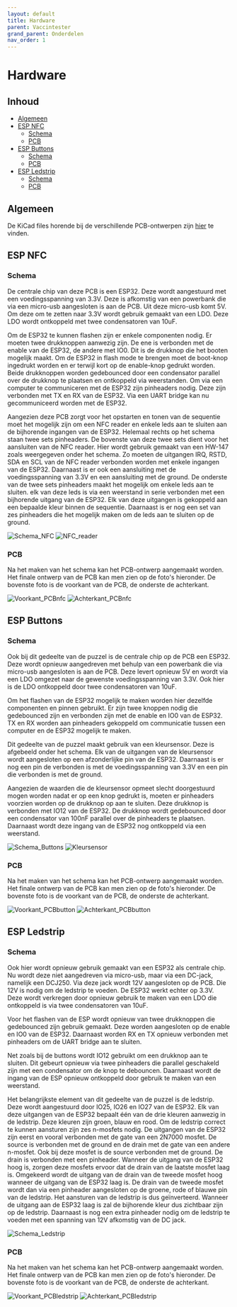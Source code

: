 ```yaml
---
layout: default
title: Hardware
parent: Vaccintester
grand_parent: Onderdelen
nav_order: 1
---
```


# Hardware

## Inhoud
- [Algemeen](#Algemeen)
- [ESP NFC](#ESP_NFC)
  - [Schema](#Schema)
  - [PCB](#PCB)
- [ESP Buttons](#ESP_Buttons)
  - [Schema](#Schema)
  - [PCB](#PCB)
- [ESP Ledstrip](#ESP_Ledstrip)
  - [Schema](#Schema)
  - [PCB](#PCB)

## Algemeen
De KiCad files horende bij de verschillende PCB-ontwerpen zijn [hier](https://github.com/Project-ES-20-21/General/tree/gh-pages/docs/Vaccintester/KiCad) te vinden.

## ESP NFC
### Schema
De centrale chip van deze PCB is een ESP32. Deze wordt aangestuurd met een voedingsspanning van 3.3V. Deze is afkomstig van een powerbank die via een micro-usb aangesloten is aan de PCB. Uit deze micro-usb komt 5V. Om deze om te zetten naar 3.3V wordt gebruik gemaakt van een LDO. Deze LDO wordt ontkoppeld met twee condensatoren van 10uF.

Om de ESP32 te kunnen flashen zijn er enkele componenten nodig. Er moeten twee drukknoppen aanwezig zijn. De ene is verbonden met de enable van de ESP32, de andere met IO0. Dit is de drukknop die het booten  mogelijk maakt. Om de ESP32 in flash mode te brengen moet de boot-knop ingedrukt worden en er terwijl kort op de enable-knop gedrukt worden. Beide drukknoppen worden gedebounced door een condensator parallel over de drukknop te plaatsen en ontkoppeld via weerstanden. Om via een computer te communiceren met de ESP32 zijn pinheaders nodig. Deze zijn verbonden met TX en RX van de ESP32. Via een UART bridge kan nu gecommuniceerd worden met de ESP32. 

Aangezien deze PCB zorgt voor het opstarten en tonen van de sequentie moet het mogelijk zijn om een NFC reader en enkele leds aan te sluiten aan de bijhorende ingangen van de ESP32. Helemaal rechts op het schema staan twee sets pinheaders. De bovenste van deze twee sets dient voor het aansluiten van de NFC reader. Hier wordt gebruik gemaakt van een HW-147 zoals weergegeven onder het schema. Zo moeten de uitgangen IRQ, RSTD, SDA en SCL van de NFC reader verbonden worden met enkele ingangen van de ESP32. Daarnaast is er ook een aansluiting met de voedingsspanning van 3.3V en een aansluiting met de ground. De onderste van de twee sets pinheaders maakt het mogelijk om enkele leds aan te sluiten. elk van deze leds is via een weerstand in serie verbonden met een bijhorende uitgang van de ESP32. Elk van deze uitgangen is gekoppeld aan een bepaalde kleur binnen de sequentie. Daarnaast is er nog een set van zes pinheaders die het mogelijk maken om de leds aan te sluiten op de ground.

![Schema_NFC](SchemaKast.PNG)
![NFC_reader](NFCReader.jpg)

### PCB
Na het maken van het schema kan het PCB-ontwerp aangemaakt worden. Het finale ontwerp van de PCB kan men zien op de foto's hieronder. De bovenste foto is de voorkant van de PCB, de onderste de achterkant.

![Voorkant_PCBnfc](VoorkantPCBKast.PNG)
![Achterkant_PCBnfc](AchterkantPCBKast.PNG)


## ESP Buttons
### Schema
Ook bij dit gedeelte van de puzzel is de centrale chip op de PCB een ESP32. Deze wordt opnieuw aangedreven met behulp van een powerbank die via micro-usb aangesloten is aan de PCB. Deze levert opnieuw 5V en wordt via een LDO omgezet naar de gewenste voedingsspanning van 3.3V. Ook hier is de LDO ontkoppeld door twee condensatoren van 10uF.

Om het flashen van de ESP32 mogelijk te maken worden hier dezelfde componenten en pinnen gebruikt. Er zijn twee knoppen nodig die gedebounced zijn en verbonden zijn met de enable en IO0 van de ESP32. TX en RX worden aan pinheaders gekoppeld om communicatie tussen een computer en de ESP32 mogelijk te maken.

Dit gedeelte van de puzzel maakt gebruik van een kleursensor. Deze is afgebeeld onder het schema. Elk van de uitgangen van de kleursensor wordt aangesloten op een afzonderlijke pin van de ESP32. Daarnaast is er nog een pin de verbonden is met de voedingsspanning van 3.3V en een pin die verbonden is met de ground. 

Aangezien de waarden die de kleursensor opmeet slecht doorgestuurd mogen worden nadat er op een knop gedrukt is, moeten er pinheaders voorzien worden op de drukknop op aan te sluiten. Deze drukknop is verbonden met IO12 van de ESP32. De drukknop wordt gedebounced door een condensator van 100nF parallel over de pinheaders te plaatsen. Daarnaast wordt deze ingang van de ESP32 nog ontkoppeld via  een weerstand.

![Schema_Buttons](SchemaButton.PNG)
![Kleursensor](ColourSensorPinOut.PNG)

### PCB
Na het maken van het schema kan het PCB-ontwerp aangemaakt worden. Het finale ontwerp van de PCB kan men zien op de foto's hieronder. De bovenste foto is de voorkant van de PCB, de onderste de achterkant.

![Voorkant_PCBbutton](VoorkantPCBButton.PNG)
![Achterkant_PCBbutton](AchterkantPCBButton.PNG)

## ESP Ledstrip
### Schema
Ook hier wordt opnieuw gebruik gemaakt van een ESP32 als centrale chip. Nu wordt deze niet aangedreven via micro-usb, maar via een DC-jack, namelijk een DCJ250. Via deze jack wordt 12V aangesloten op de PCB. Die 12V is nodig om de ledstrip te voeden. De ESP32 werkt echter op 3.3V. Deze wordt verkregen door opnieuw gebruik te maken van een LDO die ontkoppeld is via twee condensatoren van 10uF. 

Voor het flashen van de ESP wordt opnieuw van twee drukknoppen die gedebounced zijn gebruik gemaakt. Deze worden aangesloten op de enable en IO0 van de ESP32. Daarnaast worden RX en TX opnieuw verbonden met pinheaders om de UART bridge aan te sluiten.

Net zoals bij de buttons wordt IO12 gebruikt om een drukknop aan te sluiten. Dit gebeurt opnieuw via twee pinheaders die parallel geschakeld zijn met een condensator om de knop te debouncen. Daarnaast wordt de ingang van de ESP opnieuw ontkoppeld door gebruik te maken van een weerstand.

Het belangrijkste element van dit gedeelte van de puzzel is de ledstrip. Deze wordt aangestuurd door IO25, IO26 en IO27 van de ESP32. Elk van deze uitgangen van de ESP32 bepaalt één van de drie kleuren aanwezig in de ledstrip. Deze kleuren zijn groen, blauw en rood. Om de ledstrip correct te kunnen aansturen zijn zes n-mosfets nodig. De uitgangen van de ESP32 zijn eerst en vooral verbonden met de gate van een 2N7000 mosfet. De source is verbonden met de ground en de drain met de gate van een andere n-mosfet. Ook bij deze mosfet is de source verbonden met de ground. De drain is verbonden met een pinheader. Wanneer de uitgang van de ESP32 hoog is, zorgen deze mosfets ervoor dat de drain van de laatste mosfet laag is. Omgekeerd wordt de uitgang van de drain van de tweede mosfet hoog wanneer de uitgang van de ESP32 laag is. De drain van de tweede mosfet wordt dan via een pinheader aangesloten op de groene, rode of blauwe pin van de ledstrip. Het aansturen van de ledstrip is dus geïnverteerd. Wanneer de uitgang aan de ESP32 laag is zal de bijhorende kleur dus zichtbaar zijn op de ledstrip. Daarnaast is nog een extra pinheader nodig om de ledstrip te voeden met een spanning van 12V afkomstig van de DC jack.

![Schema_Ledstrip](SchemaLedstrip.PNG)

### PCB
Na het maken van het schema kan het PCB-ontwerp aangemaakt worden. Het finale ontwerp van de PCB kan men zien op de foto's hieronder. De bovenste foto is de voorkant van de PCB, de onderste de achterkant.

![Voorkant_PCBledstrip](VoorkantPCBLedstrip.PNG)
![Achterkant_PCBledstrip](AchterkantPCBLedstrip.PNG)






